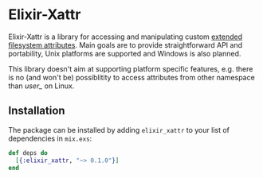 # Elixir-Xattr

Elixir-Xattr is a library for accessing and manipulating custom [extended filesystem attributes](https://en.wikipedia.org/wiki/Extended_file_attributes). Main goals are to provide straightforward API and portability, Unix platforms are supported and Windows is also planned.

This library doesn't aim at supporting platform specific features, e.g. there is no (and won't be) possiblitity to access attributes from other namespace than *user_* on Linux.

## Installation

The package can be installed by adding `elixir_xattr` to your list of dependencies in `mix.exs`:

```elixir
def deps do
  [{:elixir_xattr, "~> 0.1.0"}]
end
```
